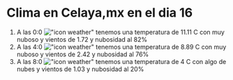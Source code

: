 # Clima en Celaya,mx en el dia 16

1. A las 0:0 !["icon weather"](http://openweathermap.org/img/w/04n.png) tenemos una temperatura de 11.11 C con muy nuboso y  vientos de 1.72 y nubosidad al 82%
1. A las 4:0 !["icon weather"](http://openweathermap.org/img/w/04n.png) tenemos una temperatura de 8.89 C con muy nuboso y  vientos de 2.42 y nubosidad al 76%
1. A las 8:0 !["icon weather"](http://openweathermap.org/img/w/02d.png) tenemos una temperatura de 4 C con algo de nubes y  vientos de 1.03 y nubosidad al 20%
